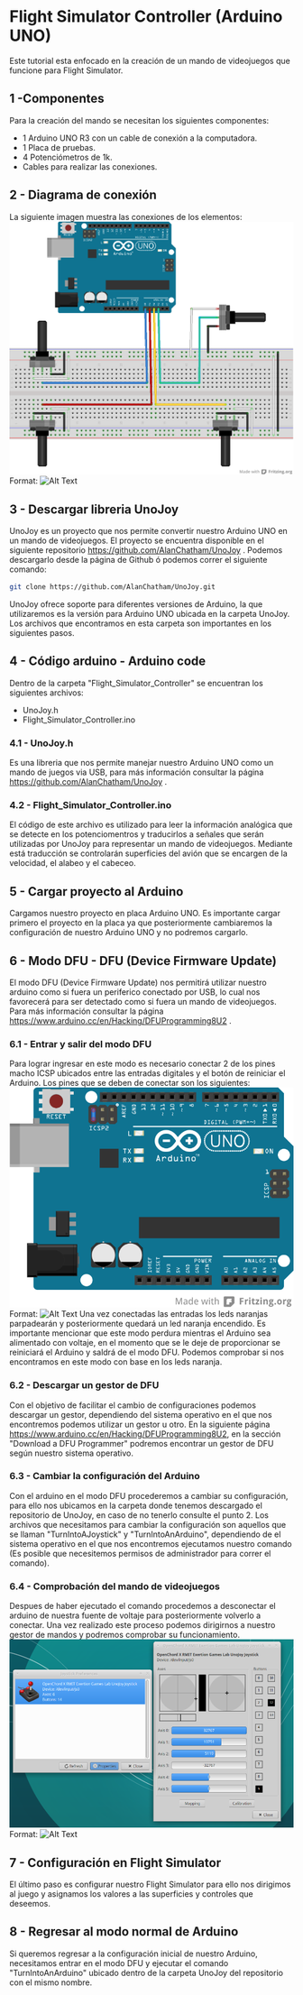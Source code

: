 # Flight Simulator Controller (Arduino UNO)
Este tutorial esta enfocado en la creación de un mando de videojuegos que funcione para Flight Simulator.

## 1 -Componentes
Para la creación del mando se necesitan los siguientes componentes:
- 1 Arduino UNO R3 con un cable de conexión a la computadora.
- 1 Placa de pruebas.
- 4 Potenciómetros de 1k.
- Cables para realizar las conexiones.

## 2 - Diagrama de conexión
La siguiente imagen muestra las conexiones de los elementos:
![Diagrama de conexión](./diagrama.png)
Format: ![Alt Text](url)

## 3 - Descargar libreria UnoJoy
UnoJoy es un proyecto que nos permite convertir nuestro Arduino UNO en un mando de videojuegos. El proyecto se encuentra disponible en el siguiente repositorio https://github.com/AlanChatham/UnoJoy . Podemos descargarlo desde la página de Github ó podemos correr el siguiente comando:
```bash
git clone https://github.com/AlanChatham/UnoJoy.git
```
UnoJoy ofrece soporte para diferentes versiones de Arduino, la que utilizaremos es la versión para Arduino UNO ubicada en la carpeta UnoJoy. Los archivos que encontramos en esta carpeta son importantes en los siguientes pasos.

## 4 - Código arduino - Arduino code
Dentro de la carpeta "Flight_Simulator_Controller" se encuentran los siguientes archivos:
- UnoJoy.h
- Flight_Simulator_Controller.ino

### 4.1 - UnoJoy.h
Es una libreria que nos permite manejar nuestro Arduino UNO como un mando de juegos via USB, para más información consultar la página https://github.com/AlanChatham/UnoJoy .

### 4.2 - Flight_Simulator_Controller.ino
El código de este archivo es utilizado para leer la información analógica que se detecte en los potenciomentros y traducirlos a señales que serán utilizadas por UnoJoy para representar un mando de videojuegos. Mediante está traducción se controlarán superficies del avión que se encargen de la velocidad, el alabeo y el cabeceo. 

## 5 - Cargar proyecto al Arduino
Cargamos nuestro proyecto en placa Arduino UNO. Es importante cargar primero el proyecto en la placa ya que posteriormente cambiaremos la configuración de nuestro Arduino UNO y no podremos cargarlo.

## 6 - Modo DFU - DFU (Device Firmware Update)
El modo DFU (Device Firmware Update) nos permitirá utilizar nuestro arduino como si fuera un periferico conectado por USB, lo cual nos favorecerá para ser detectado como si fuera un mando de videojuegos. Para más información consultar la página https://www.arduino.cc/en/Hacking/DFUProgramming8U2 .

### 6.1 - Entrar y salir del modo DFU
Para lograr ingresar en este modo es necesario conectar 2 de los pines macho ICSP ubicados entre las entradas digitales y el botón de reiniciar el Arduino. Los pines que se deben de conectar son los siguientes:
![Pines DFU](./pines_dfu.png)
Format: ![Alt Text](url)
Una vez conectadas las entradas los leds naranjas parpadearán y posteriormente quedará un led naranja encendido. Es importante mencionar que este modo perdura mientras el Arduino sea alimentado con voltaje, en el momento que se le deje de proporcionar se reiniciará el Arduino y saldrá de el modo DFU. Podemos comprobar si nos encontramos en este modo con base en los leds naranja. 

### 6.2 - Descargar un gestor de DFU
Con el objetivo de facilitar el cambio de configuraciones podemos descargar un gestor, dependiendo del sistema operativo en el que nos encontremos podemos utilizar un gestor u otro. En la siguiente página https://www.arduino.cc/en/Hacking/DFUProgramming8U2, en la sección "Download a DFU Programmer" podremos encontrar un gestor de DFU según nuestro sistema operativo. 

### 6.3 - Cambiar la configuración del Arduino
Con el arduino en el modo DFU procederemos a cambiar su configuración, para ello nos ubicamos en la carpeta donde tenemos descargado el repositorio de UnoJoy, en caso de no tenerlo consulte el punto 2. Los archivos que necesitamos para cambiar la configuración son aquellos que se llaman "TurnIntoAJoystick" y "TurnIntoAnArduino", dependiendo de el sistema operativo en el que nos encontremos ejecutamos nuestro comando (Es posible que necesitemos permisos de administrador para correr el comando).

### 6.4 - Comprobación del mando de videojuegos
Despues de haber ejecutado el comando procedemos a desconectar el arduino de nuestra fuente de voltaje para posteriormente volverlo a conectar. Una vez realizado este proceso podemos dirigirnos a nuestro gestor de mandos y podremos comprobar su funcionamiento.
![Comprobación](./comprobacion.png)
Format: ![Alt Text](url)

## 7 - Configuración en Flight Simulator
El último paso es configurar nuestro Flight Simulator para ello nos dirigimos al juego y asignamos los valores a las superficies y controles que deseemos. 

## 8 - Regresar al modo normal de Arduino
Si queremos regresar a la configuración inicial de nuestro Arduino, necesitamos entrar en el modo DFU y ejecutar el comando "TurnIntoAnArduino" ubicado dentro de la carpeta UnoJoy del repositorio con el mismo nombre.

